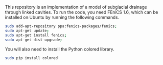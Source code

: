 This repository is an implementation of a model of subglacial drainage through linked cavities. To run the code, you need FEniCS 1.6, which can be installed on Ubuntu by running the following commands.

```bash
sudo add-apt-repository ppa:fenics-packages/fenics;
sudo apt-get update;
sudo apt-get install fenics;
sudo apt-get dist-upgrade;
```

You will also need to install the Python colored library.

```bash
sudo pip install colored
```
